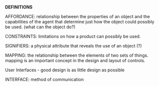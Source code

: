 **DEFINITIONS**

AFFORDANCE: relationship between the properties of an object and the capabilities of the agent that determine just how the object could possibly be used.
(what can the object do?)

CONSTRAINTS: limitations on how a product can possibly be used.

SIGNIFIERS: a physical attribute that reveals the use of an object (?)

MAPPING: the relationship between the elements of two sets of things. mapping is an important concept in the design and layout of controls.

User Interfaces - good design is as little design as possible

INTERFACE: method of communication
